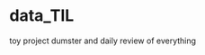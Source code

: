  # data_TIL
toy project dumster and daily review of everything
 
 
 
 
  
   
 
    
 
 
 
  
 
   
 
 
 
  
 
 
  
 
 
